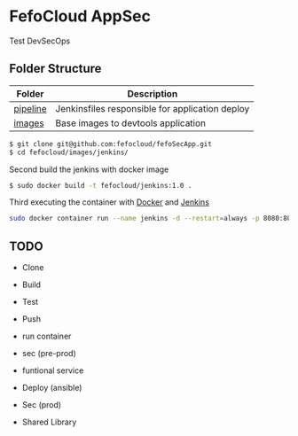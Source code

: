
# FefoCloud AppSec
Test DevSecOps

## Folder Structure
|Folder|Description|
|---|---|
|[pipeline](pipeline)| Jenkinsfiles responsible for application deploy|
|[images](images)| Base images to devtools application|


```sh
$ git clone git@github.com:fefocloud/fefoSecApp.git
$ cd fefocloud/images/jenkins/
```
Second build the jenkins with docker image
```sh 
$ sudo docker build -t fefocloud/jenkins:1.0 .
```
Third executing the container with [Docker](http://docker.io) and [Jenkins](http://jenkins.io)

```sh
sudo docker container run --name jenkins -d --restart=always -p 8080:8080 -p 50000:50000 -u 0 -v jenkins_home:/var/jenkins_home fefocloud/jenkins:1.0
```
## TODO


* Clone

* Build

* Test

* Push

* run container

* sec (pre-prod)

* funtional service

* Deploy (ansible)

* Sec (prod)

* Shared Library
